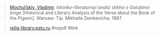 > [Mochul’skiy, Vladimir](mochulskiy.md). *Istoriko-literaturnyi analiz stikha o Golubinoi knige* [Historical and Literary Analysis of the Verse about the Book of the Pigeon]. Warsaw: Tip. Mikhaila Zemkevicha. 1887.

> [relig-library.pstu.ru](http://relig-library.pstu.ru/modules.php?name=1995) #nopdf #link 